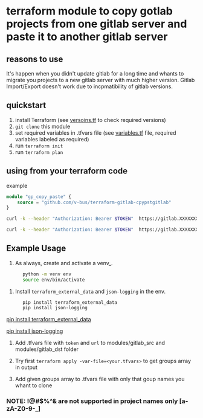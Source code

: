 # terraform module to copy gotlab projects from one gitlab server and paste it to another gitlab server

## reasons to use

It's happen when you didn't update gitlab for a long time and whants to migrate you projects to a new gitlab server with much higher version. Gitlab Import/Export doesn't work due to incpmatibility of gitlab versions.

## quickstart

1. install Terraform (see [versoins.tf](versions.tf) to check required versions)
1. `git clone` this module
1. set required variables in .tfvars file (see [variables.tf](variables.tf) file, required variables labeled as required)
1. run `terraform init`
1. run `terraform plan`

## using from your terraform code

example

```terraform
module "gp_copy_paste" {
    source = "github.com/v-bus/terraform-gitlab-cpypstgitlab"
}

```

```bash
curl -k --header "Authorization: Bearer $TOKEN"  https://gitlab.XXXXXXX.com/api/v4/groups/26/projects?per_page=100 | jq '.[] | .ssh_url_to_repo'

curl -k --header "Authorization: Bearer $TOKEN"  https://gitlab.XXXXXXX.com/api/v4/groups?per_page=100 | jq '.[] | "\(.id) \(.full_path)"'

```

## Example Usage

1. As always, create and activate a venv_.

```bash
      python -m venv env
      source env/bin/activate
```

1. Install `terraform_external_data` and `json-logging` in the env.

```bash
      pip install terraform_external_data
      pip install json-logging
```

[pip install terraform_external_data](https://github.com/operatingops/terraform_external_data)

[pip install json-logging](https://github.com/cloudreach/jsonlogger)

1. Add .tfvars file with `token` and `url` to modules/gitlab_src and modules/gitlab_dst folder

1. Try first `terraform apply -var-file=<your.tfvars>` to get groups array in output

1. Add given groups array to .tfvars file with only that goup names you whant to clone

### NOTE: !@#$%^& are not supported in project names only [a-zA-Z0-9-_]
